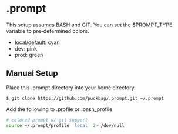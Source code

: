 .prompt
=======

This setup assumes BASH and GIT. You can set the $PROMPT_TYPE variable to
pre-determined colors.

- local/default: cyan
- dev: pink
- prod: green

Manual Setup
------------

Place this .prompt directory into your home directory.

```console
$ git clone https://github.com/puckbag/.prompt.git ~/.prompt
```

Add the following to .profile or .bash_profile

```bash
# colored prompt w/ git support
source ~/.prompt/profile 'local' 2> /dev/null
```
